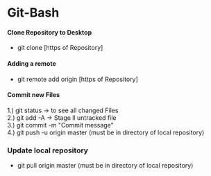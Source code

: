 # Git-Bash

#### Clone Repository to Desktop
* git clone [https of Repository]  

#### Adding a remote  
* git remote add origin [https of Repository] 
#### Commit new Files 
1.) git status -> to see all changed Files  
2.) git add -A -> Stage ll untracked file  
3.) git commit -m "Commit message"  
4.) git push -u origin master
(must be in directory of local repository)

### Update local repository
* git pull origin master
(must be in directory of local repository)
